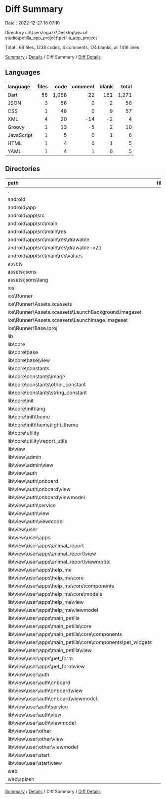 # Diff Summary

Date : 2022-12-27 18:07:10

Directory c:\\Users\\oguzk\\Desktop\\visual studio\\petilla_app_project\\petilla_app_project

Total : 68 files,  1238 codes, 4 comments, 174 blanks, all 1416 lines

[Summary](results.md) / [Details](details.md) / Diff Summary / [Diff Details](diff-details.md)

## Languages
| language | files | code | comment | blank | total |
| :--- | ---: | ---: | ---: | ---: | ---: |
| Dart | 56 | 1,088 | 22 | 161 | 1,271 |
| JSON | 3 | 56 | 0 | 2 | 58 |
| CSS | 1 | 48 | 0 | 9 | 57 |
| XML | 4 | 20 | -14 | -2 | 4 |
| Groovy | 1 | 13 | -5 | 2 | 10 |
| JavaScript | 1 | 5 | 0 | 1 | 6 |
| HTML | 1 | 4 | 0 | 1 | 5 |
| YAML | 1 | 4 | 1 | 0 | 5 |

## Directories
| path | files | code | comment | blank | total |
| :--- | ---: | ---: | ---: | ---: | ---: |
| . | 68 | 1,238 | 4 | 174 | 1,416 |
| android | 4 | 26 | -19 | 0 | 7 |
| android\\app | 4 | 26 | -19 | 0 | 7 |
| android\\app\\src | 3 | 13 | -14 | -2 | -3 |
| android\\app\\src\\main | 3 | 13 | -14 | -2 | -3 |
| android\\app\\src\\main\\res | 3 | 13 | -14 | -2 | -3 |
| android\\app\\src\\main\\res\\drawable | 1 | 5 | -7 | -1 | -3 |
| android\\app\\src\\main\\res\\drawable-v21 | 1 | 5 | -7 | -1 | -3 |
| android\\app\\src\\main\\res\\values | 1 | 3 | 0 | 0 | 3 |
| assets | 1 | 12 | 0 | 0 | 12 |
| assets\\jsons | 1 | 12 | 0 | 0 | 12 |
| assets\\jsons\\lang | 1 | 12 | 0 | 0 | 12 |
| ios | 3 | 51 | 0 | 2 | 53 |
| ios\\Runner | 3 | 51 | 0 | 2 | 53 |
| ios\\Runner\\Assets.xcassets | 2 | 44 | 0 | 2 | 46 |
| ios\\Runner\\Assets.xcassets\\LaunchBackground.imageset | 1 | 21 | 0 | 1 | 22 |
| ios\\Runner\\Assets.xcassets\\LaunchImage.imageset | 1 | 23 | 0 | 1 | 24 |
| ios\\Runner\\Base.lproj | 1 | 7 | 0 | 0 | 7 |
| lib | 56 | 1,088 | 22 | 161 | 1,271 |
| lib\\core | 8 | 99 | 1 | 7 | 107 |
| lib\\core\\base | 1 | 52 | 0 | 1 | 53 |
| lib\\core\\base\\view | 1 | 52 | 0 | 1 | 53 |
| lib\\core\\constants | 4 | 16 | 1 | 1 | 18 |
| lib\\core\\constants\\image | 1 | 1 | 0 | 0 | 1 |
| lib\\core\\constants\\other_constant | 1 | 8 | 0 | 0 | 8 |
| lib\\core\\constants\\string_constant | 2 | 7 | 1 | 1 | 9 |
| lib\\core\\init | 2 | 13 | 0 | 0 | 13 |
| lib\\core\\init\\lang | 1 | 12 | 0 | 0 | 12 |
| lib\\core\\init\\theme | 1 | 1 | 0 | 0 | 1 |
| lib\\core\\init\\theme\\light_theme | 1 | 1 | 0 | 0 | 1 |
| lib\\core\\utility | 1 | 18 | 0 | 5 | 23 |
| lib\\core\\utility\\report_utils | 1 | 18 | 0 | 5 | 23 |
| lib\\view | 47 | 988 | 21 | 154 | 1,163 |
| lib\\view\\admin | 2 | 76 | 0 | 5 | 81 |
| lib\\view\\admin\\view | 2 | 76 | 0 | 5 | 81 |
| lib\\view\\auth | 10 | 649 | 9 | 92 | 750 |
| lib\\view\\auth\\onboard | 5 | 271 | 7 | 43 | 321 |
| lib\\view\\auth\\onboard\\view | 4 | 257 | 6 | 40 | 303 |
| lib\\view\\auth\\onboard\\viewmodel | 1 | 14 | 1 | 3 | 18 |
| lib\\view\\auth\\service | 1 | 40 | 0 | 6 | 46 |
| lib\\view\\auth\\view | 2 | 293 | 2 | 39 | 334 |
| lib\\view\\auth\\viewmodel | 2 | 45 | 0 | 4 | 49 |
| lib\\view\\user | 35 | 263 | 12 | 57 | 332 |
| lib\\view\\user\\apps | 20 | 743 | 14 | 119 | 876 |
| lib\\view\\user\\apps\\animal_report | 3 | 81 | 0 | 11 | 92 |
| lib\\view\\user\\apps\\animal_report\\view | 1 | 8 | 0 | 2 | 10 |
| lib\\view\\user\\apps\\animal_report\\viewmodel | 2 | 73 | 0 | 9 | 82 |
| lib\\view\\user\\apps\\help_me | 9 | 610 | 14 | 104 | 728 |
| lib\\view\\user\\apps\\help_me\\core | 2 | 33 | 0 | 5 | 38 |
| lib\\view\\user\\apps\\help_me\\core\\components | 1 | 15 | 0 | 3 | 18 |
| lib\\view\\user\\apps\\help_me\\core\\models | 1 | 18 | 0 | 2 | 20 |
| lib\\view\\user\\apps\\help_me\\view | 3 | 402 | 2 | 51 | 455 |
| lib\\view\\user\\apps\\help_me\\viewmodel | 4 | 175 | 12 | 48 | 235 |
| lib\\view\\user\\apps\\main_petilla | 6 | 43 | 0 | 3 | 46 |
| lib\\view\\user\\apps\\main_petilla\\core | 1 | 1 | 0 | 0 | 1 |
| lib\\view\\user\\apps\\main_petilla\\core\\components | 1 | 1 | 0 | 0 | 1 |
| lib\\view\\user\\apps\\main_petilla\\core\\components\\pet_widgets | 1 | 1 | 0 | 0 | 1 |
| lib\\view\\user\\apps\\main_petilla\\view | 5 | 42 | 0 | 3 | 45 |
| lib\\view\\user\\apps\\pet_form | 2 | 9 | 0 | 1 | 10 |
| lib\\view\\user\\apps\\pet_form\\view | 2 | 9 | 0 | 1 | 10 |
| lib\\view\\user\\auth | 10 | -649 | -9 | -92 | -750 |
| lib\\view\\user\\auth\\onboard | 5 | -271 | -7 | -43 | -321 |
| lib\\view\\user\\auth\\onboard\\view | 4 | -257 | -6 | -40 | -303 |
| lib\\view\\user\\auth\\onboard\\viewmodel | 1 | -14 | -1 | -3 | -18 |
| lib\\view\\user\\auth\\service | 1 | -40 | 0 | -6 | -46 |
| lib\\view\\user\\auth\\view | 2 | -293 | -2 | -39 | -334 |
| lib\\view\\user\\auth\\viewmodel | 2 | -45 | 0 | -4 | -49 |
| lib\\view\\user\\other | 4 | 161 | 7 | 30 | 198 |
| lib\\view\\user\\other\\view | 2 | 118 | 1 | 16 | 135 |
| lib\\view\\user\\other\\viewmodel | 2 | 43 | 6 | 14 | 63 |
| lib\\view\\user\\start | 1 | 8 | 0 | 0 | 8 |
| lib\\view\\user\\start\\view | 1 | 8 | 0 | 0 | 8 |
| web | 3 | 57 | 0 | 11 | 68 |
| web\\splash | 2 | 53 | 0 | 10 | 63 |

[Summary](results.md) / [Details](details.md) / Diff Summary / [Diff Details](diff-details.md)